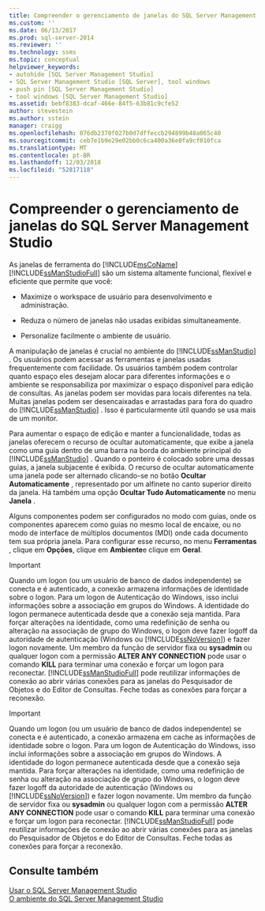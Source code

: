 ```yaml
---
title: Compreender o gerenciamento de janelas do SQL Server Management Studio | Microsoft Docs
ms.custom: ''
ms.date: 06/13/2017
ms.prod: sql-server-2014
ms.reviewer: ''
ms.technology: ssms
ms.topic: conceptual
helpviewer_keywords:
- autohide [SQL Server Management Studio]
- SQL Server Management Studio [SQL Server], tool windows
- push pin [SQL Server Management Studio]
- tool windows [SQL Server Management Studio]
ms.assetid: bebf8383-dcaf-466e-84f5-63b81c9cfe52
author: stevestein
ms.author: sstein
manager: craigg
ms.openlocfilehash: 076db2370f027b0d7dffeccb294899b48a065c40
ms.sourcegitcommit: ceb7e1b9e29e02bb0c6ca400a36e0fa9cf010fca
ms.translationtype: MT
ms.contentlocale: pt-BR
ms.lasthandoff: 12/03/2018
ms.locfileid: "52817118"
---
```

# <a name="understand-sql-server-management-studio-windows-management"></a>Compreender o gerenciamento de janelas do SQL Server Management Studio
  As janelas de ferramenta do [!INCLUDE[msCoName](../includes/msconame-md.md)] [!INCLUDE[ssManStudioFull](../includes/ssmanstudiofull-md.md)] são um sistema altamente funcional, flexível e eficiente que permite que você:  
  
-   Maximize o workspace de usuário para desenvolvimento e administração.  
  
-   Reduza o número de janelas não usadas exibidas simultaneamente.  
  
-   Personalize facilmente o ambiente de usuário.  
  
 A manipulação de janelas é crucial no ambiente do [!INCLUDE[ssManStudio](../includes/ssmanstudio-md.md)] . Os usuários podem acessar as ferramentas e janelas usadas frequentemente com facilidade. Os usuários também podem controlar quanto espaço eles desejam alocar para diferentes informações e o ambiente se responsabiliza por maximizar o espaço disponível para edição de consultas. As janelas podem ser movidas para locais diferentes na tela. Muitas janelas podem ser desencaixadas e arrastadas para fora do quadro do [!INCLUDE[ssManStudio](../includes/ssmanstudio-md.md)] . Isso é particularmente útil quando se usa mais de um monitor.  
  
 Para aumentar o espaço de edição e manter a funcionalidade, todas as janelas oferecem o recurso de ocultar automaticamente, que exibe a janela como uma guia dentro de uma barra na borda do ambiente principal do [!INCLUDE[ssManStudio](../includes/ssmanstudio-md.md)] . Quando o ponteiro é colocado sobre uma dessas guias, a janela subjacente é exibida. O recurso de ocultar automaticamente uma janela pode ser alternado clicando-se no botão **Ocultar Automaticamente** , representado por um alfinete no canto superior direito da janela. Há também uma opção **Ocultar Tudo Automaticamente** no menu **Janela** .  
  
 Alguns componentes podem ser configurados no modo com guias, onde os componentes aparecem como guias no mesmo local de encaixe, ou no modo de interface de múltiplos documentos (MDI) onde cada documento tem sua própria janela. Para configurar esse recurso, no menu **Ferramentas** , clique em **Opções**, clique em **Ambiente**e clique em **Geral**.  
  
> [!IMPORTANT]  
>  Quando um logon (ou um usuário de banco de dados independente) se conecta e é autenticado, a conexão armazena informações de identidade sobre o logon. Para um logon de Autenticação do Windows, isso inclui informações sobre a associação em grupos do Windows. A identidade do logon permanece autenticada desde que a conexão seja mantida. Para forçar alterações na identidade, como uma redefinição de senha ou alteração na associação de grupo do Windows, o logon deve fazer logoff da autoridade de autenticação (Windows ou [!INCLUDE[ssNoVersion](../includes/ssnoversion-md.md)]) e fazer logon novamente. Um membro da função de servidor fixa ou **sysadmin** ou qualquer logon com a permissão **ALTER ANY CONNECTION** pode usar o comando **KILL** para terminar uma conexão e forçar um logon para reconectar. [!INCLUDE[ssManStudioFull](../includes/ssmanstudiofull-md.md)] pode reutilizar informações de conexão ao abrir várias conexões para as janelas do Pesquisador de Objetos e do Editor de Consultas. Feche todas as conexões para forçar a reconexão.  
  
> [!IMPORTANT]  
>  Quando um logon (ou um usuário de banco de dados independente) se conecta e é autenticado, a conexão armazena em cache as informações de identidade sobre o logon. Para um logon de Autenticação do Windows, isso inclui informações sobre a associação em grupos do Windows. A identidade do logon permanece autenticada desde que a conexão seja mantida. Para forçar alterações na identidade, como uma redefinição de senha ou alteração na associação de grupo do Windows, o logon deve fazer logoff da autoridade de autenticação (Windows ou [!INCLUDE[ssNoVersion](../includes/ssnoversion-md.md)]) e fazer logon novamente. Um membro da função de servidor fixa ou **sysadmin** ou qualquer logon com a permissão **ALTER ANY CONNECTION** pode usar o comando **KILL** para terminar uma conexão e forçar um logon para reconectar. [!INCLUDE[ssManStudioFull](../includes/ssmanstudiofull-md.md)] pode reutilizar informações de conexão ao abrir várias conexões para as janelas do Pesquisador de Objetos e do Editor de Consultas. Feche todas as conexões para forçar a reconexão.  
  
## <a name="see-also"></a>Consulte também  
 [Usar o SQL Server Management Studio](../database-engine/use-sql-server-management-studio.md)   
 [O ambiente do SQL Server Management Studio](the-sql-server-management-studio-environment.md)  
  
  
